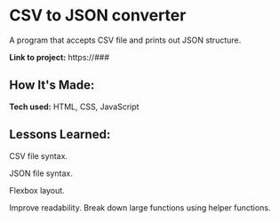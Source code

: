# CSV to JSON converter
A program that accepts CSV file and prints out JSON structure.

**Link to project:** https://###


## How It's Made:

**Tech used:** HTML, CSS, JavaScript


## Lessons Learned:

CSV file syntax.

JSON file syntax.

Flexbox layout.

Improve readability. Break down large functions using helper functions.

